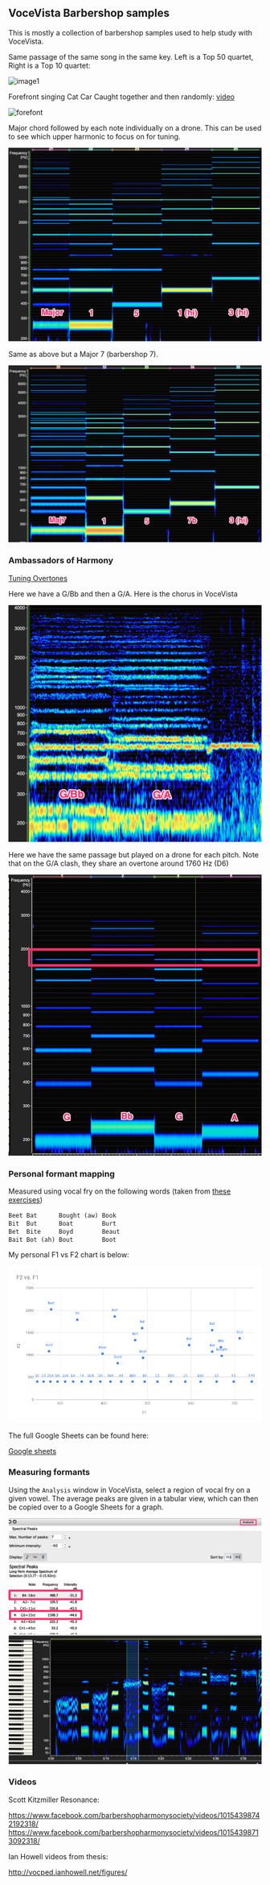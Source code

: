 ## VoceVista Barbershop samples

This is mostly a collection of barbershop samples used to help study with VoceVista.

Same passage of the same song in the same key. Left is a Top 50 quartet, Right is a Top 10 quartet:

![image1](AdvantageOfMe/Comparison.png)

Forefront singing Cat Car Caught together and then randomly: [video](https://www.youtube.com/watch?v=sgxx5S6nN5w&t=4m05s)

![forefont](Forefront/catcarcaught.png)

Major chord followed by each note individually on a drone.
This can be used to see which upper harmonic to focus on for tuning.

![tuning](Drone-MajChord.png)

Same as above but a Major 7 (barbershop 7).

![tuning2](Drone-Maj7Chord.png)

### Ambassadors of Harmony 

[Tuning Overtones](https://www.youtube.com/watch?v=sCdQVqQXkzc&t=15s)

Here we have a G/Bb and then a G/A. Here is the chorus in VoceVista

![loch1](ChorusVIdeos/AmbassadorsLochLomond.png)

Here we have the same passage but played on a drone for each pitch. Note that on the G/A clash, they share an overtone around 1760 Hz (D6)

![loch2](ChorusVIdeos//AmbassadorLochLomondDrone.png)


### Personal formant mapping

Measured using vocal fry on the following words (taken from [these exercises](docs/exercises.df))

```
Beet Bat      Bought (aw) Book 
Bit  But      Boat        Burt 
Bet  Bite     Boyd        Beaut 
Bait Bot (ah) Bout        Boot
```

My personal F1 vs F2 chart is below:

![f1f2](PersonalRecordings/F1F2.png)

The full Google Sheets can be found here:

[Google sheets](https://docs.google.com/spreadsheets/d/1fNc0Kbf_GSXRq0rsk7H98FTiiYq-U10lMulJl6TraBk/edit?usp=sharing)

### Measuring formants

Using the `Analysis` window in VoceVista, select a region of vocal fry on a given vowel. The average peaks are given in a tabular view, which can then be copied over to a Google Sheets for a graph.

![measuring](PersonalRecordings/measuring-formants.png)

### Videos

Scott Kitzmiller Resonance:

https://www.facebook.com/barbershopharmonysociety/videos/10154398742192318/
https://www.facebook.com/barbershopharmonysociety/videos/10154398713092318/

Ian Howell videos from thesis:

http://vocped.ianhowell.net/figures/
